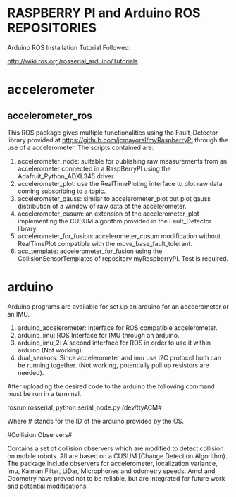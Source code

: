 # RASPBERRY PI and Arduino ROS REPOSITORIES #

Arduino ROS Installation Tutorial Followed:

   http://wiki.ros.org/rosserial_arduino/Tutorials

# accelerometer #

## accelerometer_ros ##

This ROS package gives multiple functionalities using the Fault_Detector library provided at https://github.com/jcmayoral/myRaspberryPI through the use of a accelerometer. The scripts contained are:

1. accelerometer_node: suitable for publishing raw measurements from an accelerometer connected in a RaspBerryPI using the Adafruit_Python_ADXL345 driver.
1. accelerometer_plot: use the RealTimePloting interface to plot raw data coming subscribing to a topic.
1. accelerometer_gauss: similar to accelerometer_plot but plot gauss distribution of a window of raw data of the accelerometer.
1. accelerometer_cusum: an extension of the accelerometer_plot implementing the CUSUM algorithm provided in the Fault_Detector library.
1. accelerometer_for_fusion: accelerometer_cusum modification without RealTimePlot compatible with the move_base_fault_tolerant.
1. acc_template: accelerometer_for_fusion using the CollisionSensorTemplates of repository myRaspberryPI. Test is required.

# arduino #

Arduino programs are available for set up an arduino for an acceerometer or an IMU.

1. arduino_accelerometer: Interface for ROS compatible accelerometer.
1. arduino_imu: ROS Interface for IMU through an arduino.
1. arduino_imu_2: A second interface for ROS in order to use it within arduino (Not working).
1. dual_sensors: Since accelerometer and imu use i2C protocol both can be running together. (Not working, potentially pull up resistors are needed).

After uploading the desired code to the arduino the following command must be run in a terminal.

rosrun rosserial_python serial_node.py /dev/ttyACM#

Where # stands for the ID of the arduino provided by the OS.

#Collision Observers#

Contains a set of collision observers which are modified to detect collision on mobile robots. All are based on a CUSUM (Change Detection Algorithm). The package include observers for accelerometer, localization variance, imu, Kalman Filter, LiDar, Microphones and odometry speeds. Amcl and Odometry have proved not to be reliable, but are integrated for future work and potential modifications.
